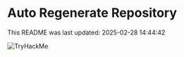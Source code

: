 # Auto Regenerate Repository

This README was last updated: 2025-02-28 14:44:42

 ![TryHackMe](https://tryhackme.com/badge/533634)